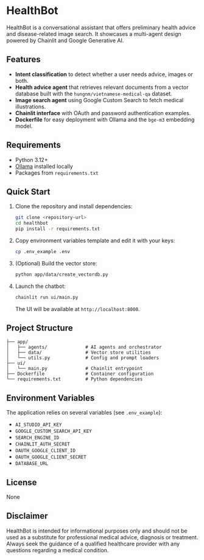 # HealthBot

HealthBot is a conversational assistant that offers preliminary health advice and disease-related image search. It showcases a multi-agent design powered by Chainlit and Google Generative AI.

## Features

- **Intent classification** to detect whether a user needs advice, images or both.
- **Health advice agent** that retrieves relevant documents from a vector database built with the `hungnm/vietnamese-medical-qa` dataset.
- **Image search agent** using Google Custom Search to fetch medical illustrations.
- **Chainlit interface** with OAuth and password authentication examples.
- **Dockerfile** for easy deployment with Ollama and the `bge-m3` embedding model.

## Requirements

- Python 3.12+
- [Ollama](https://ollama.com) installed locally
- Packages from `requirements.txt`

## Quick Start

1. Clone the repository and install dependencies:
   ```bash
   git clone <repository-url>
   cd healthbot
   pip install -r requirements.txt
   ```
2. Copy environment variables template and edit it with your keys:
   ```bash
   cp .env_example .env
   ```
3. (Optional) Build the vector store:
   ```bash
   python app/data/create_vectordb.py
   ```
4. Launch the chatbot:
   ```bash
   chainlit run ui/main.py
   ```
   The UI will be available at `http://localhost:8000`.

## Project Structure

```
├── app/
│   ├── agents/              # AI agents and orchestrator
│   ├── data/                # Vector store utilities
│   └── utils.py             # Config and prompt loaders
├── ui/
│   └── main.py              # Chainlit entrypoint
├── Dockerfile               # Container configuration
└── requirements.txt         # Python dependencies
```

## Environment Variables

The application relies on several variables (see `.env_example`):

- `AI_STUDIO_API_KEY`
- `GOOGLE_CUSTOM_SEARCH_API_KEY`
- `SEARCH_ENGINE_ID`
- `CHAINLIT_AUTH_SECRET`
- `OAUTH_GOOGLE_CLIENT_ID`
- `OAUTH_GOOGLE_CLIENT_SECRET`
- `DATABASE_URL`

## License

None

## Disclaimer

HealthBot is intended for informational purposes only and should not be used as a substitute for professional medical advice, diagnosis or treatment. Always seek the guidance of a qualified healthcare provider with any questions regarding a medical condition.
